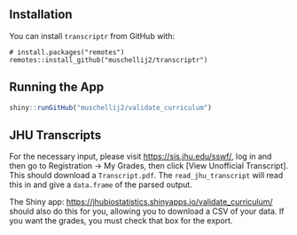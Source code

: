 
## Installation

You can install `transcriptr` from GitHub with:

    # install.packages("remotes")
    remotes::install_github("muschellij2/transcriptr")

## Running the App

``` r
shiny::runGitHub("muschellij2/validate_curriculum")
```

## JHU Transcripts

For the necessary input, please visit <https://sis.jhu.edu/sswf/>, log
in and then go to Registration → My Grades, then click \[View Unofficial
Transcript\]. This should download a `Transcript.pdf`. The
`read_jhu_transcript` will read this in and give a `data.frame` of the
parsed output.

The Shiny app:
<https://jhubiostatistics.shinyapps.io/validate_curriculum/> should also
do this for you, allowing you to download a CSV of your data. If you
want the grades, you must check that box for the export.

